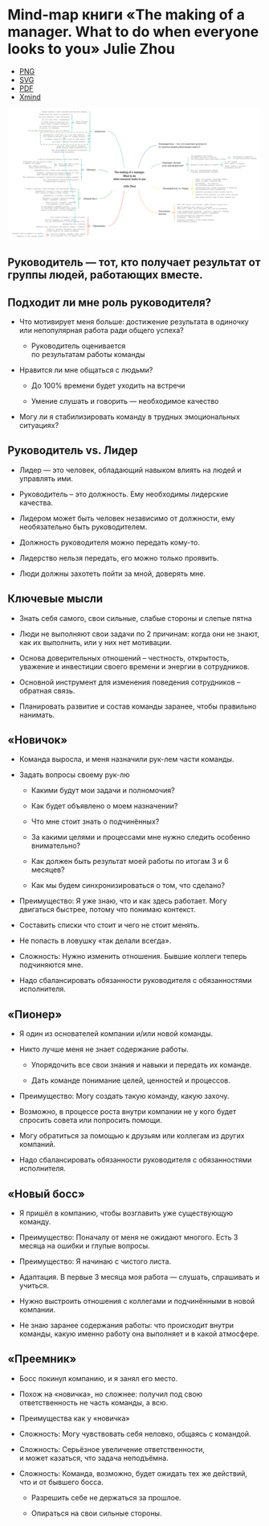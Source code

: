 # Mind-map книги «The making of a manager. What to do when everyone looks to you» Julie Zhou

* [PNG](/The%20making%20of%20a%20manager.%20What%20to%20do%20when%20everyone%20looks%20to%20you.%20Julie%20Zhou/The-making-of-a-manager.-What-to-do-when-everyone-looks-to-you-Julie-Zhou.png)
* [SVG](/The%20making%20of%20a%20manager.%20What%20to%20do%20when%20everyone%20looks%20to%20you.%20Julie%20Zhou/The-making-of-a-manager.-What-to-do-when-everyone-looks-to-you-Julie-Zhou.svg)
* [PDF](/The%20making%20of%20a%20manager.%20What%20to%20do%20when%20everyone%20looks%20to%20you.%20Julie%20Zhou/The-making-of-a-manager.-What-to-do-when-everyone-looks-to-you-Julie-Zhou.pdf)
* [Xmind](/The%20making%20of%20a%20manager.%20What%20to%20do%20when%20everyone%20looks%20to%20you.%20Julie%20Zhou/The-making-of-a-manager.-What-to-do-when-everyone-looks-to-you-Julie-Zhou.xmind)

![Mind-map книги «The making of a manager. What to do when everyone looks to you» Julie Zhou](/The%20making%20of%20a%20manager.%20What%20to%20do%20when%20everyone%20looks%20to%20you.%20Julie%20Zhou/The-making-of-a-manager.-What-to-do-when-everyone-looks-to-you-Julie-Zhou.png)

## Руководитель — тот, кто получает результат от группы людей, работающих вместе.

## Подходит ли мне роль руководителя?

- Что мотивирует меня больше: достижение результата в одиночку или непопулярная работа ради общего успеха?

  - Руководитель оценивается  
  по результатам работы команды

- Нравится ли мне общаться с людьми?

  - До 100% времени будет уходить на встречи

  - Умение слушать и говорить — необходимое качество

- Могу ли я стабилизировать команду в трудных эмоциональных ситуациях?

## Руководитель vs. Лидер

- Лидер — это человек, обладающий навыком влиять на людей и управлять ими.

- Руководитель – это должность. Ему необходимы лидерские качества.

- Лидером может быть человек независимо от должности, ему необязательно быть руководителем.

- Должность руководителя можно передать кому-то.

- Лидерство нельзя передать, его можно только проявить.

- Люди должны захотеть пойти за мной, доверять мне.

## Ключевые мысли

- Знать себя самого, свои сильные, слабые стороны и слепые пятна

- Люди не выполняют свои задачи по 2 причинам: когда они не знают, как их выполнить, или у них нет мотивации.

- Основа доверительных отношений – честность, открытость, уважение и инвестиции своего времени и энергии в сотрудников.

- Основной инструмент для изменения поведения сотрудников – обратная связь.

- Планировать развитие и состав команды заранее, чтобы правильно нанимать.

## «Новичок»

- Команда выросла, и меня назначили рук-лем части команды.

- Задать вопросы своему рук-лю

  - Какими будут мои задачи и полномочия?

  - Как будет объявлено о моем назначении?

  - Что мне стоит знать о подчинённых?

  - За какими целями и процессами мне нужно следить особенно внимательно?

  - Как должен быть результат моей работы по итогам 3 и 6 месяцев?

  - Как мы будем синхронизироваться о том, что сделано?

- Преимущество: Я уже знаю, что и как здесь работает. Могу двигаться быстрее, потому что понимаю контекст.

- Составить списки что стоит и чего не стоит менять.

- Не попасть в ловушку «так делали всегда».

- Сложность: Нужно изменить отношения. Бывшие коллеги теперь подчиняются мне.

- Надо сбалансировать обязанности руководителя с обязанностями исполнителя.

## «Пионер»

- Я один из основателей компании и/или новой команды.

- Никто лучше меня не знает содержание работы.

  - Упорядочить все свои знания и навыки и передать их команде.

  - Дать команде понимание целей, ценностей и процессов.

- Преимущество: Могу создать такую команду, какую захочу.

- Возможно, в процессе роста внутри компании не у кого будет спросить совета или попросить помощи.

- Могу обратиться за помощью к друзьям или коллегам из других компаний.

- Надо сбалансировать обязанности руководителя с обязанностями исполнителя.

## «Новый босс»

- Я пришёл в компанию, чтобы возглавить уже существующую команду.

- Преимущество: Поначалу от меня не ожидают многого. Есть 3 месяца на ошибки и глупые вопросы.

- Преимущество: Я начинаю с чистого листа.

- Адаптация. В первые 3 месяца моя работа — слушать, спрашивать и учиться.

- Нужно выстроить отношения с коллегами и подчинёнными в новой компании.

- Не знаю заранее содержания работы: что происходит внутри команды, какую именно работу она выполняет и в какой атмосфере.

## «Преемник»

- Босс покинул компанию, и я занял его место.

- Похож на «новичка», но сложнее: получил под свою ответственность не часть команды, а всю.

- Преимущества как у «новичка»

- Сложность: Могу чувствовать себя неловко, общаясь с командой.

- Сложность: Серьёзное увеличение ответственности,  
  и может казаться, что задача неподъёмна.

- Сложность: Команда, возможно, будет ожидать тех же действий, что и от бывшего босса.

  - Разрешить себе не держаться за прошлое.

  - Опираться на свои сильные стороны.
